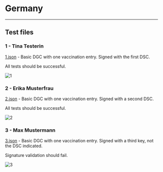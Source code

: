 # Germany

---

## Test files

### 1 - Tina Testerin

[1.json](2DCode/raw/1.json) - Basic DGC with one vaccination entry. Signed with the first DSC.

All tests should be successful.

![1](png/1.png)

### 2 - Erika Musterfrau

[2.json](2DCode/raw/2.json) - Basic DGC with one vaccination entry. Signed with a second DSC.

All tests should be successful.

![2](png/2.png)

### 3 - Max Mustermann

[3.json](2DCode/raw/3.json) - Basic DGC with one vaccination entry. Signed with a third key, not the DSC indicated.

Signature validation should fail.

![3](png/3.png)
